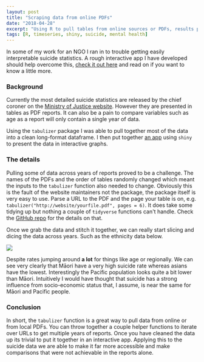 ```yaml
---
layout: post
title: "Scraping data from online PDFs"
date: "2018-04-28"
excerpt: "Using R to pull tables from online sources or PDFs, results presented in a shiny app"
tags: [R, timeseries, shiny, suicide, mental health]
---
```


In some of my work for an NGO I ran in to trouble getting easily interpretable suicide statistics. A rough interactive app I have developed should help overcome this, [check it out here](https://shiny.nzoss.org.nz/suicide_statistics/) and read on if you want to know a little more.

### Background

Currently the most detailed suicide statistics are released by the chief coroner on the [Ministry of Justice website](https://coronialservices.justice.govt.nz/suicide/annual-suicide-statistics-since-2011/). However they are presented in tables as PDF reports. It can also be a pain to compare variables such as age as a report will only contain a single year of data.

Using the `tabulizer` package I was able to pull together most of the data into a clean long-format dataframe. I then put together [an app](https://shiny.nzoss.org.nz/suicide_statistics/) using `shiny` to present the data in interactive graphs. 

### The details

Pulling some of data across years of reports proved to be a challenge. The names of the PDFs and the order of tables randomly changed which meant the inputs to the `tabulizer` function also needed to change. Obviously this is the fault of the website maintainers not the package, the package itself is very easy to use. Parse a URL to the PDF and the page your table is on, e.g. `tabulizer("http://website/yourfile.pdf", pages = 6)`. It does take some tidying up but nothing a couple of `tidyverse` functions can't handle. Check the [GitHub repo](https://github.com/haututu/suicideRates) for the details on that.

Once we grab the data and stitch it together, we can really start slicing and dicing the data across years. Such as the ethnicity data below.

<img src="https://haututu.github.io/JBlog/blog/ethnicityPlot.svg">

Despite rates jumping around **a lot** for things like age or regionally. We can see very clearly that Māori have a very high suicide rate whereas asians have the lowest. Interestingly the Pacific population looks quite a bit lower than Māori. Intuitively I would have thought that suicide has a strong influence from socio-economic status that, I assume, is near the same for Māori and Pacific people.

### Conclusion

In short, the `tabulizer` function is a great way to pull data from online or from local PDFs. You can throw together a couple helper functions to iterate over URLs to get multiple years of reports. Once you have cleaned the data up its trivial to put it together in an interactive app. Applying this to the suicide data we are able to make it far more accessible and make comparisons that were not achievable in the reports alone.